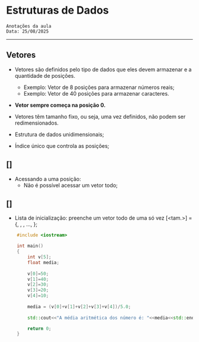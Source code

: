 # Estruturas de Dados
    Anotações da aula
    Data: 25/08/2025

---
## Vetores

- Vetores são definidos pelo tipo de dados que eles devem armazenar e a quantidade de posições.
    - Exemplo: Vetor de 8 posições para armazenar números reais;
    - Exemplo: Vetor de 40 posições para armazenar caracteres.

- **Vetor sempre começa na posição 0.**
- Vetores têm tamanho fixo, ou seja, uma vez definidos, não podem ser redimensionados.

- Estrutura de dados unidimensionais;
- Índice único que controla as posições;

## <Tipo><Nome>[<tamanho>]

- Acessando a uma posição:
    - Não é possível acessar um vetor todo;

## <nome>[<indice>]

- Lista de inicialização: preenche um vetor todo de uma só vez
<tipo> <nome> [<tam.>] = {<v1>, <v2>, <v3>, ..., <vn>};

```cpp
    #include <iostream>

    int main()
    {
        int v[5];
        float media;
        
        v[0]=50;
        v[1]=40;
        v[2]=30;
        v[3]=20;
        v[4]=10;
        
        media = (v[0]+v[1]+v[2]+v[3]+v[4])/5.0;
        
        std::cout<<"A média aritmética dos número é: "<<media<<std::endl;

        return 0;
    }
```